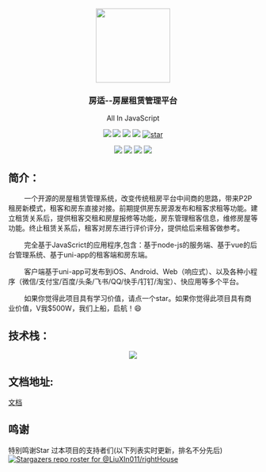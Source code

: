 <h1 align="center">
  <img src="/assets/img/logo.png" width="150"/>
</h1>
<h3 align="center">房适--房屋租赁管理平台</h3>
<p align="center">All In JavaScript</p>
<p align="center">
  <a href="https://github.com/LiuXIn011/rightHouse"><img src="https://img.shields.io/github/languages/top/LiuXIn011/rightHouse"></a>
  <a href="https://github.com/LiuXIn011/rightHouse"><img src="https://img.shields.io/badge/license-MIT-green"></a>
  <a href="https://github.com/LiuXIn011/rightHouse"><img src="https://img.shields.io/github/last-commit/LiuXIn011/rightHouse"></a>
  <a href="https://github.com/LiuXIn011/rightHouse"><img src="https://img.shields.io/github/stars/LiuXIn011/rightHouse.svg"></a>
  <a href='https://gitee.com/liuxin0128/right-house/stargazers'><img src='https://gitee.com/liuxin0128/right-house/badge/star.svg?theme=dark' alt='star'></img></a>
</p>
<p align="center">
  <a href="https://github.com/LiuXIn011/rightHouse"><img src="https://img.shields.io/badge/Vue-3.0%2B-brightgreen.svg"></a>
  <a href="https://github.com/LiuXIn011/rightHouse"><img src="https://img.shields.io/badge/NodeJs-8%2B-brightgreen.svg"></a>
  <a href="https://github.com/LiuXIn011/rightHouse"><img src="https://img.shields.io/badge/Npm-6.1.0%2B-brightgreen.svg"></a>
  <a href="https://github.com/LiuXIn011/rightHouse"><img src="https://img.shields.io/badge/MySQL-5.7%2B-brightgreen.svg"></a>
</p>

## 简介：
<p style="text-indent: 2rem;">
一个开源的房屋租赁管理系统，改变传统租房平台中间商的思路，带来P2P租房新模式，租客和房东直接对接。前期提供房东房源发布和租客求租等功能。建立租赁关系后，提供租客交租和房屋报修等功能，房东管理租客信息，维修房屋等功能。终止租赁关系后，租客对房东进行评价评分，提供给后来租客做参考。
</p>
<p style="text-indent: 2rem;">
完全基于JavaScrict的应用程序,包含：基于node-js的服务端、基于vue的后台管理系统、基于uni-app的租客端和房东端。
</p>
<p style="text-indent: 2rem;">
客户端基于uni-app可发布到iOS、Android、Web（响应式）、以及各种小程序（微信/支付宝/百度/头条/飞书/QQ/快手/钉钉/淘宝）、快应用等多个平台。
</p>
<p style="text-indent: 2rem;">如果你觉得此项目具有学习价值，请点一个star。如果你觉得此项目具有商业价值，V我$500W，我们上船，启航！😄</p>

## 技术栈：

<p align="center">
  <img src="/assets/img/technology.png"/>
</p>

## 文档地址:
<!-- [Github](https://liuxin011.github.io/RH-doc-release/) -->
[文档](https://right-house.liuxin-dev.cn/)

## 鸣谢 
特别鸣谢Star 过本项目的支持者们(以下列表实时更新，排名不分先后)  
[![Stargazers repo roster for @LiuXIn011/rightHouse](https://reporoster.com/stars/LiuXIn011/rightHouse)](https://github.com/LiuXIn011/rightHouse/stargazers)
